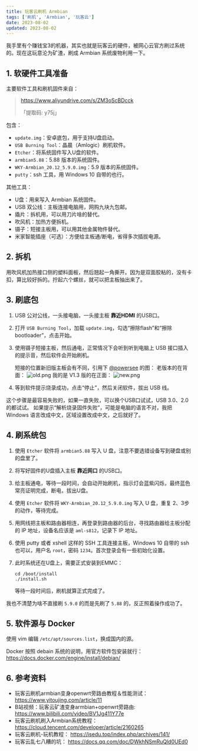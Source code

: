 ```yaml
---
title: 玩客云刷机 Armbian
tags: ['刷机', 'Armbian', '玩客云']
date: 2023-08-02
updated: 2023-08-02
---
```


我手里有个赚钱宝3的机器，其实也就是玩客云的硬件，被网心云官方刷过系统的。现在这玩意沦为矿渣，刷成 Armbian 系统废物利用一下。

## 1. 软硬件工具准备

主要软件工具和刷机固件来自：
> https://www.aliyundrive.com/s/ZM3oScBDcck
> 
>「提取码: y75j」

包含：
- `update.img`：安卓底包，用于支持U盘启动。
- `USB Burning Tool`：晶晨（Amlogic）刷机软件。
- `Etcher`：将系统固件写入U盘的软件。
- `armbian5.88`：5.88 版本的系统固件。
- `WKY-Armbian_20.12_5.9.0.img`：5.9 版本的系统固件。
- `putty`：ssh 工具，用 Windows 10 自带的也行。

其他工具：

- U盘：用来写入 Armbian 系统固件。
- USB 双公线：主板连接电脑用，网购九块九包邮。
- 撬片：拆机用，可以用刀片啥的替代。
- 吹风机：加热方便拆机。
- 镊子：短接主板用，可以用其他金属物件替代。
- 米家智能插座（可选）：方便给主板通/断电，省得多次插拔电源。

## 2. 拆机

用吹风机加热接口侧的塑料面板，然后翘起一角撕开。因为是双面胶粘的，没有卡扣，算比较好拆的。拧起六个螺丝，就可以把主板抽出来了。

## 3. 刷底包

1. USB 公对公线，一头接电脑，一头接主板 **靠近HDMI** 的USB口。
2. 打开 `USB Burning Tool`，加载 `update.img`，勾选“擦除flash”和“擦除bootloader”，点击开始。
3. 使用镊子短接主板，然后通电，正常情况下会听到听到电脑上 USB 接口插入的提示音，然后软件会开始刷机。

   短接的位置新旧版主板会有不同，引用下 [@powersee](https://powersee.github.io/2021/01/wankeyun-server/) 的图：
   老版本的在背面：
   ![old.png](old.png)
   我的是 V1.3 版的在正面：
   ![new.png](new.png)

4. 等到软件提示烧录成功，点击“停止”，然后关闭软件，拔出 USB 线。

这个步骤是最容易失败的，如果一直失败，可以换个USB口试试，USB 3.0、2.0 的都试试。
如果提示“解析烧录固件失败”，可能是电脑的语言不对，我把 Windows 语言改成中文，区域设置改成中文，之后就好了。

## 4. 刷系统包

1. 使用 `Etcher` 软件将 `armbian5.88` 写入 U 盘，注意不要选错设备写到硬盘或别的盘里了。
2. 将写好固件的U盘插入主板 **靠近网口** 的USB口。
3. 给主板通电，等待一段时间，会自动开始刷机，指示灯会蓝紫闪烁，最终蓝色常亮证明完成，断电，拔出U盘。
4. 使用 `Etcher` 软件将 `WKY-Armbian_20.12_5.9.0.img` 写入 U 盘，重复 2、3步的动作，等待完成。
5. 用网线把主板和路由器相连，再登录到路由器的后台，寻找路由器给主板分配的 IP 地址，设备名应该是 `aml-s812`，记录下 IP 地址。
6. 使用 putty 或者 xshell 这样的 SSH 工具连接主板，Windows 10 自带的 ssh 也可以，用户名 `root`，密码 `1234`。首次登录会有一些初始化设置。
7. 此时系统还在U盘上，需要正式安装到EMMC：

    ```shell
    cd /boot/install
    ./install.sh
    ```
   等待一段时间后，刷机就算正式完成了。

我也不清楚为啥不直接刷 `5.9.0` 的而是先刷了 `5.88` 的，反正照着操作成功了。

## 5. 软件源与 Docker

使用 vim 编辑 `/etc/apt/sources.list`，换成国内的源。

Docker 按照 debain 系统的说明，用官方软件包安装就行：https://docs.docker.com/engine/install/debian/

## 6. 参考资料

- 玩客云刷机armbian变身openwrt旁路由教程＆性能测试：<https://www.yitoujing.com/article/11>
- B站视频：玩客云矿渣变身armbian+openwrt旁路由: <https://www.bilibili.com/video/BV1Jg411Y77e>
- 玩客云刷机刷入Armbian系统教程：<https://cloud.tencent.com/developer/article/2160265>
- 玩客云刷机-玩机教程： <https://isedu.top/index.php/archives/141/>
- 玩客云乱七八糟的坑： <https://docs.qq.com/doc/DWkhNSmRuQld0UEd0>